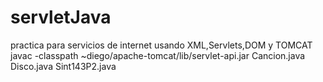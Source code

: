 # servletJava
practica para servicios de internet usando XML,Servlets,DOM y TOMCAT
javac -classpath ~diego/apache-tomcat/lib/servlet-api.jar Cancion.java Disco.java Sint143P2.java
